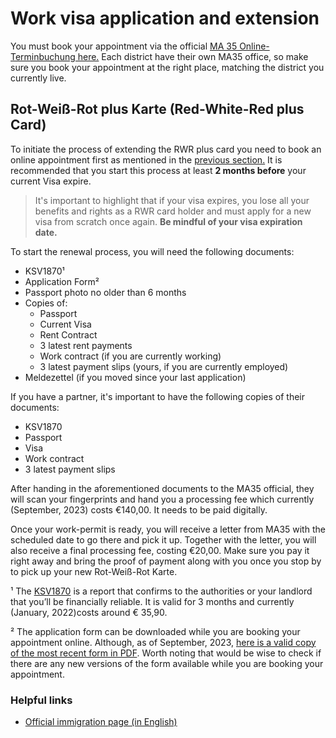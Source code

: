 # Work visa application and extension

You must book your appointment via the official [MA 35 Online-Terminbuchung here.](https://www.wien.gv.at/kontakte/ma35/terminvereinbarung-aussenstellen.html) Each district have their own MA35 office, so make sure you book your appointment at the right place, matching the district you currently live.

## Rot-Weiß-Rot plus Karte (Red-White-Red plus Card)
To initiate the process of extending the RWR plus card you need to book an online appointment first as mentioned in the [previous section.](#covid-19-schedule) It is recommended that you start this process at least __2 months before__ your current Visa expire.

> It's important to highlight that if your visa expires, you lose all your benefits and rights as a RWR card holder and must apply for a new visa from scratch once again. __Be mindful of your visa expiration date.__

To start the renewal process, you will need the following documents:

- KSV1870¹
- Application Form²
- Passport photo no older than 6 months
- Copies of:
  - Passport
  - Current Visa
  - Rent Contract
  - 3 latest rent payments
  - Work contract (if you are currently working)
  - 3 latest payment slips (yours, if you are currently employed)
- Meldezettel (if you moved since your last application)

If you have a partner, it's important to have the following copies of their documents:

- KSV1870
- Passport
- Visa
- Work contract
- 3 latest payment slips

After handing in the aforementioned documents to the MA35 official, they will scan your fingerprints and hand you a processing fee which currently (September, 2023) costs €140,00. It needs to be paid digitally.

Once your work-permit is ready, you will receive a letter from MA35 with the scheduled date to go there and pick it up. Together with the letter, you will also receive a final processing fee, costing €20,00. Make sure you pay it right away and bring the proof of payment along with you once you stop by to pick up your new Rot-Weiß-Rot Karte.

¹ The [KSV1870](https://www.ksv.at/en) is a report that confirms to the authorities or your landlord that you’ll be financially reliable. It is valid for 3 months and currently (January, 2022)costs around € 35,90.

² The application form can be downloaded while you are booking your appointment online. Although, as of September, 2023, [here is a valid copy of the most recent form in PDF](../attachments/resident-permit-form.pdf). Worth noting that would be wise to check if there are any new versions of the form available while you are booking your appointment.

### Helpful links

- [Official immigration page (in English)](https://www.wien.gv.at/english/administration/immigration/)